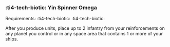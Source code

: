 ### :ti4-tech-biotic: **Yin Spinner Omega**

Requirements: :ti4-tech-biotic: :ti4-tech-biotic:

After you produce units, place up to 2 infantry from your reinforcements on any planet you control or in any space area that contains 1 or more of your ships.
